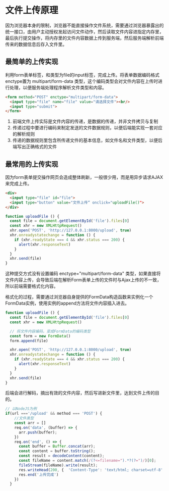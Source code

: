 # 文件上传原理
因为浏览器本身的限制，浏览器不能直接操作文件系统，需要通过浏览器暴露出的统一接口，由用户主动授权发起访问文件动作，然后读取文件内容进指定内存里，最后执行提交操作，将内存里的文件内容数据上传到服务端，然后服务端解析前端传来的数据信息后存入文件里。

## 最简单的上传实现
利用form表单标签，和类型为file的input标签，完成上传。将表单数据编码格式enctype置为 multipart/form-data 类型，这个编码类型会对文件内容在上传时进行处理，以便服务端处理程序解析文件类型和内容。

```html
<form method="POST" enctype="multipart/form-data">
  <input type="file" name="file" value="请选择文件"><br/>
  <input type="submit">
</form>
```

1. 前端文件上传实际是文件内容的传递，是数据的传递，并非文件拷贝与复制
2. 传递过程中要进行编码来制定发送的文件数据规则，以便后端能实现一套对应的解析规则
3. 传递的数据规则里包含所传递文件的基本信息，如文件名和文件类型，以便后端写出正确格式的文件

## 最常用的上传实现
因为form表单提交操作网页会造成整体刷新，一般很少用，而是用异步请求AJAX 来完成上传。

```html
<div>
  <input type="file" id="file">
  <input type="button" value="文件上传“ onclick="uploadFile()">
</div>
```
```javascript
function uploadFile () {
  const file = document.getElementById('file').files[0]
  const xhr = new XMLHttpRequest()
  xhr.open('POST', 'http://127.0.0.1:8000/upload', true)
  xhr.onreadystatechange = function () {
    if (xhr.readyState === 4 && xhr.status === 200) {
      alert(xhr.responseText)
    }
  }
  xhr.send(file)
}
```

这种提交方式没有设置编码 enctype="multipart/form-data" 类型，如果直接将文件内容上传，会导致后端在解析Form表单上传的文件时与Ajax上传的不一致，所以前端需要格式化内容。

格式化的过程，需要通过浏览器自身提供的FormData构造函数来实例化一个FormData实例，使用实例的append方法将文件内容插入进去。

```javascript
function uploadFile () {
  const file = document.getElementById('file').files[0]
  const xhr = new XMLHttpRequest()

  // 将文件内容编码，变成FormData的编码类型
  const form = new FormData()
  form.append(file)

  xhr.open('POST', 'http://127.0.0.1:8000/upload', true)
  xhr.onreadystatechange = function () {
    if (xhr.readyState === 4 && xhr.status === 200) {
      alert(xhr.responseText)
    }
  }
  xhr.send(file)
}
```

后端会进行解码，摘出有效的文件内容，然后写进新文件里，达到文件上传的目的。
```javascript
// 以NodeJS为例
if(url ==='/upload' && method === 'POST') {
    //文件类型
    const arr = []
    req.on('data', (buffer) => {
      arr.push(buffer);
    })
    req.on('end', () => {
      const buffer = Buffer.concat(arr);
      const content = buffer.toString();
      const result = decodeContent(content);
      const fileName = content.match(/(?<=filename=").*?(?=")/)[0];
      fileStream(fileName).write(result);
      res.writeHead(200, {  'Content-Type': 'text/html; charset=utf-8' });
      res.end('上传完成')
    })
  }
```